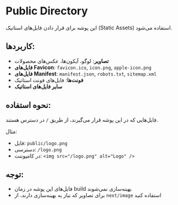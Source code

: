 # Public Directory

این پوشه برای قرار دادن فایل‌های استاتیک (Static Assets) استفاده می‌شود.

## کاربردها:

- **تصاویر**: لوگو، آیکون‌ها، عکس‌های محصولات
- **فایل‌های Favicon**: `favicon.ico`, `icon.png`, `apple-icon.png`
- **فایل‌های Manifest**: `manifest.json`, `robots.txt`, `sitemap.xml`
- **فونت‌ها**: فایل‌های فونت استاتیک
- **سایر فایل‌های استاتیک**

## نحوه استفاده:

فایل‌هایی که در این پوشه قرار می‌گیرند، از طریق `/` در دسترس هستند.

مثال:
- فایل: `public/logo.png`
- دسترسی: `/logo.png`
- در کامپوننت: `<img src="/logo.png" alt="Logo" />`

## توجه:

- فایل‌های این پوشه در زمان build بهینه‌سازی نمی‌شوند
- برای تصاویر که نیاز به بهینه‌سازی دارند، از `next/image` استفاده کنید



